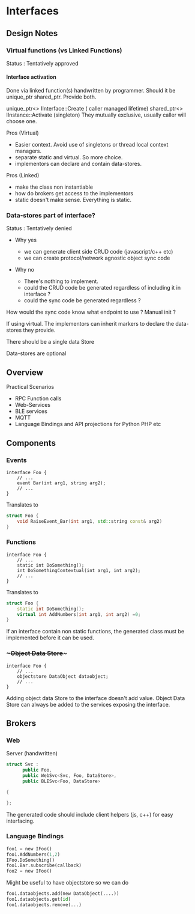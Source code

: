 # Interfaces

## Design Notes

### Virtual functions (vs Linked Functions)
Status : Tentatively approved

#### Interface activation
Done  via linked function(s) handwritten by programmer.
Should it be unique_ptr shared_ptr. Provide both.

unique_ptr<> IInterface::Create ( caller managed lifetime)
shared_ptr<> IInstance::Activate (singleton)
They mutually exclusive, usually caller will choose one.


Pros (Virtual)
* Easier context. Avoid use of singletons or thread local context managers.
* separate static and virtual. So more choice.
* implementors can declare and contain data-stores.

Pros (Linked)
* make the class non instantiable
* how do brokers get access to the implementors 
* static doesn't make sense. Everything is static.

### Data-stores part of interface?
Status : Tentatively denied

* Why yes
  * we can generate client side CRUD code (javascript/c++ etc)
  * we can create protocol/network agnostic object sync code

* Why no
  * There's nothing to implement.
  * could the CRUD code be generated regardless of including it in interface ?
  * could the sync code be generated regardless ?

How would the sync code know what endpoint to use ? Manual init ?

If using virtual. The implementors can inherit markers to declare the data-stores they provide.

There should be a single data Store

Data-stores are optional 


## Overview

Practical Scenarios

* RPC Function calls
* Web-Services
* BLE services
* MQTT
* Language Bindings and API projections for Python PHP etc

## Components

### Events

```IDL
interface Foo {
    // ...
    event Bar(int arg1, string arg2);
    // ...
}
```

Translates to

```C++
struct Foo {
    void RaiseEvent_Bar(int arg1, std::string const& arg2)
}
```

### Functions

```IDL
interface Foo {
    // ...
    static int DoSomething();
    int DoSomethingContextual(int arg1, int arg2);
    // ...
}
```
Translates to

```c++
struct Foo {
    static int DoSomething();
    virtual int AddNumbers(int arg1, int arg2) =0;
}
```

If an interface contain non static functions, the generated class must be implemented before it can be used.



### ~~~Object Data Store~~~
```IDL
interface Foo {
    // ...
    objectstore DataObject dataobject;
    // ...
}
```
Adding object data Store to the interface doesn't add value.
Object Data Store can always be added to the services exposing the interface.

## Brokers

### Web

Server (handwritten)

```c++
struct Svc :
      public Foo, 
      public WebSvc<Svc, Foo, DataStore>, 
      public BLESvc<Foo, DataStore>

{

};

```

The generated code should include client helpers (js, c++) for easy interfacing.


### Language Bindings 

```Python
foo1 = new IFoo()
foo1.AddNumbers(1,2)
IFoo.DoSomething()
foo1.Bar.subscribe(callback)
foo2 = new IFoo()
```
Might be useful to have objectstore so we can do

```python
foo1.dataobjects.add(new DataObject(....))
foo1.dataobjects.get(id)
foo1.dataobjects.remove(...)
```

